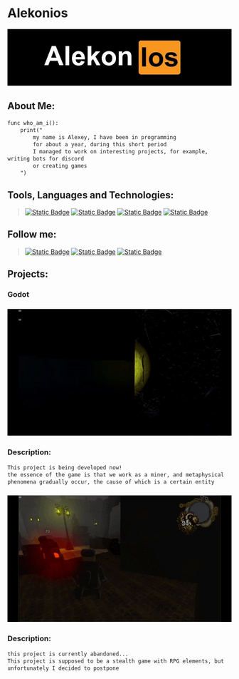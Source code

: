 # **Alekonios**
[![Header](https://github.com/Alekonios/alekonios/blob/main/images/baneer_for_git.jpg)](https://discord.gg/JqgbQ6SRmr)

## About Me:
```
func who_am_i():
    print("
        my name is Alexey, I have been in programming 
        for about a year, during this short period 
        I managed to work on interesting projects, for example, writing bots for discord 
        or creating games
    ")
```

## Tools, Languages and Technologies:
> [![Static Badge](https://img.shields.io/badge/Git-black?style=for-the-badge&logo=git&logoColor=white)]()
[![Static Badge](https://img.shields.io/badge/ChatGPT-black?style=for-the-badge&logo=OpenAI&logoColor=white)]()
[![Static Badge](https://img.shields.io/badge/Godot-black?style=for-the-badge&logo=godotengine&logoColor=white)]()
[![Static Badge](https://img.shields.io/badge/python-black?style=for-the-badge&logo=python&logoColor=white)]()

## Follow me:
>[![Static Badge](https://img.shields.io/badge/Discord-black?style=for-the-badge&logo=discord&logoColor=white)](https://discord.gg/DtUMhknHTA)
[![Static Badge](https://img.shields.io/badge/Steam-black?style=for-the-badge&logo=steam&logoColor=white)](https://steamcommunity.com/profiles/76561199509811542/)
[![Static Badge](https://img.shields.io/badge/Itch.io-black?style=for-the-badge&logo=itchdotio&logoColor=white)](https://sequential-studio.itch.io/)

## Projects:
### **Godot** 
### ![Collapse gif](https://github.com/Alekonios/alekonios/blob/main/images/ezgif.com-video-to-gif.gif)
### Description:
```
This project is being developed now!
the essence of the game is that we work as a miner, and metaphysical phenomena gradually occur, the cause of which is a certain entity

```

### ![Collapse gif](https://github.com/Alekonios/alekonios/blob/main/images/ezgif-6-0ecc632758.gif)
### Description:
```
this project is currently abandoned...
This project is supposed to be a stealth game with RPG elements, but unfortunately I decided to postpone

```